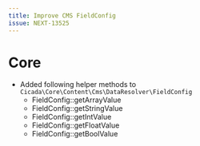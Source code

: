 ```yaml
---
title: Improve CMS FieldConfig
issue: NEXT-13525
---
```

# Core
* Added following helper methods to `Cicada\Core\Content\Cms\DataResolver\FieldConfig`
  * FieldConfig::getArrayValue
  * FieldConfig::getStringValue
  * FieldConfig::getIntValue
  * FieldConfig::getFloatValue
  * FieldConfig::getBoolValue
